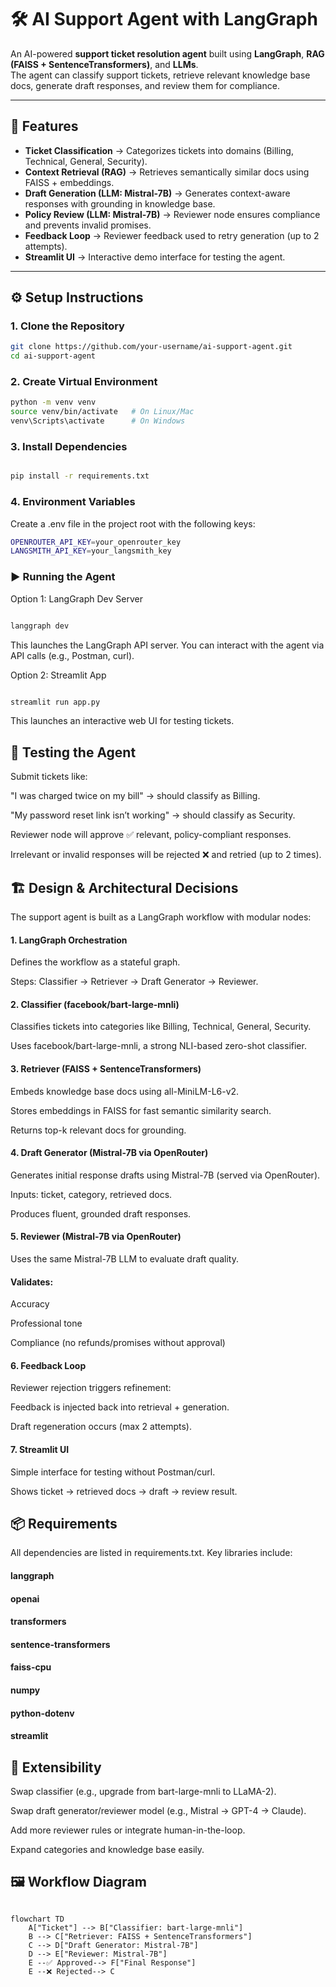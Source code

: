 
# 🛠️ AI Support Agent with LangGraph

An AI-powered **support ticket resolution agent** built using **LangGraph**, **RAG (FAISS + SentenceTransformers)**, and **LLMs**.  
The agent can classify support tickets, retrieve relevant knowledge base docs, generate draft responses, and review them for compliance.

---

## 🚀 Features
- **Ticket Classification** → Categorizes tickets into domains (Billing, Technical, General, Security).  
- **Context Retrieval (RAG)** → Retrieves semantically similar docs using FAISS + embeddings.  
- **Draft Generation (LLM: Mistral-7B)** → Generates context-aware responses with grounding in knowledge base.  
- **Policy Review (LLM: Mistral-7B)** → Reviewer node ensures compliance and prevents invalid promises.  
- **Feedback Loop** → Reviewer feedback used to retry generation (up to 2 attempts).  
- **Streamlit UI** → Interactive demo interface for testing the agent.  

---

## ⚙️ Setup Instructions

### 1. Clone the Repository
```bash
git clone https://github.com/your-username/ai-support-agent.git
cd ai-support-agent
 ```

### 2. Create Virtual Environment

```bash
python -m venv venv
source venv/bin/activate   # On Linux/Mac
venv\Scripts\activate      # On Windows
```

### 3. Install Dependencies
```bash

pip install -r requirements.txt
```

### 4. Environment Variables

Create a .env file in the project root with the following keys:

```bash
OPENROUTER_API_KEY=your_openrouter_key
LANGSMITH_API_KEY=your_langsmith_key
```

### ▶️ Running the Agent
Option 1: LangGraph Dev Server
```bash

langgraph dev
```

This launches the LangGraph API server. You can interact with the agent via API calls (e.g., Postman, curl).

Option 2: Streamlit App
```bash

streamlit run app.py
```


This launches an interactive web UI for testing tickets.

## 🧪 Testing the Agent

Submit tickets like:

"I was charged twice on my bill" → should classify as Billing.

"My password reset link isn’t working" → should classify as Security.

Reviewer node will approve ✅ relevant, policy-compliant responses.

Irrelevant or invalid responses will be rejected ❌ and retried (up to 2 times).

## 🏗️ Design & Architectural Decisions

The support agent is built as a LangGraph workflow with modular nodes:

#### 1. LangGraph Orchestration

Defines the workflow as a stateful graph.

Steps: Classifier → Retriever → Draft Generator → Reviewer.

#### 2. Classifier (facebook/bart-large-mnli)

Classifies tickets into categories like Billing, Technical, General, Security.

Uses facebook/bart-large-mnli, a strong NLI-based zero-shot classifier.

#### 3. Retriever (FAISS + SentenceTransformers)

Embeds knowledge base docs using all-MiniLM-L6-v2.

Stores embeddings in FAISS for fast semantic similarity search.

Returns top-k relevant docs for grounding.

#### 4. Draft Generator (Mistral-7B via OpenRouter)

Generates initial response drafts using Mistral-7B (served via OpenRouter).

Inputs: ticket, category, retrieved docs.

Produces fluent, grounded draft responses.

#### 5. Reviewer (Mistral-7B via OpenRouter)

Uses the same Mistral-7B LLM to evaluate draft quality.

#### Validates:

Accuracy

Professional tone

Compliance (no refunds/promises without approval)

#### 6. Feedback Loop

Reviewer rejection triggers refinement:

Feedback is injected back into retrieval + generation.

Draft regeneration occurs (max 2 attempts).

#### 7. Streamlit UI

Simple interface for testing without Postman/curl.

Shows ticket → retrieved docs → draft → review result.

## 📦 Requirements

All dependencies are listed in requirements.txt.
Key libraries include:

#### langgraph

#### openai

#### transformers

#### sentence-transformers

#### faiss-cpu

#### numpy

#### python-dotenv

#### streamlit

## 📌 Extensibility

Swap classifier (e.g., upgrade from bart-large-mnli to LLaMA-2).

Swap draft generator/reviewer model (e.g., Mistral → GPT-4 → Claude).

Add more reviewer rules or integrate human-in-the-loop.

Expand categories and knowledge base easily.

## 🖼️ Workflow Diagram
```mermaid

flowchart TD
    A["Ticket"] --> B["Classifier: bart-large-mnli"]
    B --> C["Retriever: FAISS + SentenceTransformers"]
    C --> D["Draft Generator: Mistral-7B"]
    D --> E["Reviewer: Mistral-7B"]
    E --✅ Approved--> F["Final Response"]
    E --❌ Rejected--> C


